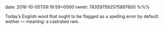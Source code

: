 date: 2016-10-05T09:19:59+0000
tweet: 783597592575897600
%%%

Today’s English word that ought to be flagged as a spelling error by default: wether — meaning: a castrated ram.
